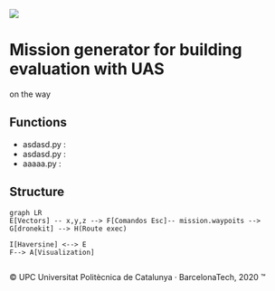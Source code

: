 ![](https://eetac.upc.edu/ca/noticies/eetac.png)

# Mission generator for building evaluation with UAS

on the way

## Functions 

- asdasd.py :
- asdasd.py :
- aaaaa.py :

## Structure

```mermaid
graph LR
E[Vectors] -- x,y,z --> F[Comandos Esc]-- mission.waypoits --> G[dronekit] --> H(Route exec)

I[Haversine] <--> E
F--> A[Visualization]


```


© UPC Universitat Politècnica de Catalunya · BarcelonaTech, 2020 ™
